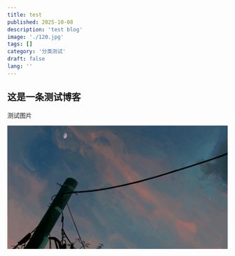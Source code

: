 ```yaml
---
title: test
published: 2025-10-08
description: 'test blog'
image: './120.jpg'
tags: []
category: '分类测试'
draft: false 
lang: ''
---
```


## 这是一条测试博客





测试图片

![483](./assets/483.jpg)
